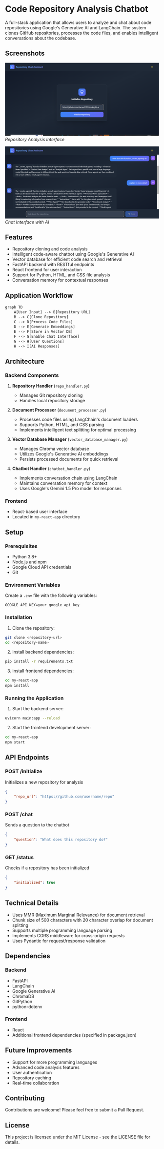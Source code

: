 # Code Repository Analysis Chatbot

A full-stack application that allows users to analyze and chat about code repositories using Google's Generative AI and LangChain. The system clones GitHub repositories, processes the code files, and enables intelligent conversations about the codebase.

## Screenshots

![Application Screenshot 1](./images/sc1.png)
*Repository Analysis Interface*

![Application Screenshot 2](./images/sc2.png)
*Chat Interface with AI*

## Features

- Repository cloning and code analysis
- Intelligent code-aware chatbot using Google's Generative AI
- Vector database for efficient code search and retrieval
- FastAPI backend with RESTful endpoints
- React frontend for user interaction
- Support for Python, HTML, and CSS file analysis
- Conversation memory for contextual responses

## Application Workflow

```mermaid
graph TD
    A[User Input] --> B[Repository URL]
    B --> C[Clone Repository]
    C --> D[Process Code Files]
    D --> E[Generate Embeddings]
    E --> F[Store in Vector DB]
    F --> G[Enable Chat Interface]
    G --> H[User Questions]
    H --> I[AI Responses]
```

## Architecture

### Backend Components

1. **Repository Handler** (`repo_handler.py`)
   - Manages Git repository cloning
   - Handles local repository storage

2. **Document Processor** (`document_processor.py`)
   - Processes code files using LangChain's document loaders
   - Supports Python, HTML, and CSS parsing
   - Implements intelligent text splitting for optimal processing

3. **Vector Database Manager** (`vector_database_manager.py`)
   - Manages Chroma vector database
   - Utilizes Google's Generative AI embeddings
   - Persists processed documents for quick retrieval

4. **Chatbot Handler** (`chatbot_handler.py`)
   - Implements conversation chain using LangChain
   - Maintains conversation memory for context
   - Uses Google's Gemini 1.5 Pro model for responses

### Frontend
- React-based user interface
- Located in `my-react-app` directory

## Setup

### Prerequisites

- Python 3.8+
- Node.js and npm
- Google Cloud API credentials
- Git

### Environment Variables

Create a `.env` file with the following variables:
```
GOOGLE_API_KEY=your_google_api_key
```

### Installation

1. Clone the repository:
```bash
git clone <repository-url>
cd <repository-name>
```

2. Install backend dependencies:
```bash
pip install -r requirements.txt
```

3. Install frontend dependencies:
```bash
cd my-react-app
npm install
```

### Running the Application

1. Start the backend server:
```bash
uvicorn main:app --reload
```

2. Start the frontend development server:
```bash
cd my-react-app
npm start
```

## API Endpoints

### POST /initialize
Initializes a new repository for analysis
```json
{
    "repo_url": "https://github.com/username/repo"
}
```

### POST /chat
Sends a question to the chatbot
```json
{
    "question": "What does this repository do?"
}
```

### GET /status
Checks if a repository has been initialized
```json
{
    "initialized": true
}
```

## Technical Details

- Uses MMR (Maximum Marginal Relevance) for document retrieval
- Chunk size of 500 characters with 20 character overlap for document splitting
- Supports multiple programming language parsing
- Implements CORS middleware for cross-origin requests
- Uses Pydantic for request/response validation

## Dependencies

### Backend
- FastAPI
- LangChain
- Google Generative AI
- ChromaDB
- GitPython
- python-dotenv

### Frontend
- React
- Additional frontend dependencies (specified in package.json)

## Future Improvements

- Support for more programming languages
- Advanced code analysis features
- User authentication
- Repository caching
- Real-time collaboration

## Contributing

Contributions are welcome! Please feel free to submit a Pull Request.

## License

This project is licensed under the MIT License - see the LICENSE file for details.
